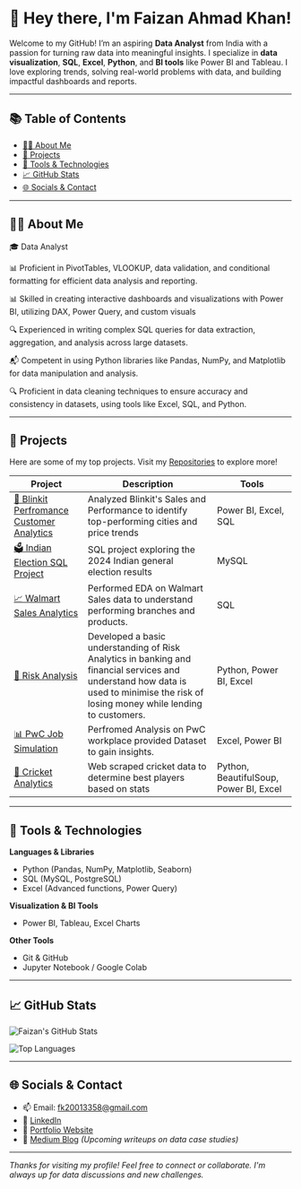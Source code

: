 

<!--
**FaizanAhK/FaizanAhk** is a ✨ _special_ ✨ repository because its `README.md` (this file) appears on your GitHub profile.

Here are some ideas to get you started:

- 🔭 I’m currently working on ...
- 🌱 I’m currently learning ...
- 👯 I’m looking to collaborate on ...
- 🤔 I’m looking for help with ...
- 💬 Ask me about ...
- 📫 How to reach me: ...
- 😄 Pronouns: ...
- ⚡ Fun fact: ...
-->
# 👋 Hey there, I'm Faizan Ahmad Khan!

Welcome to my GitHub! I’m an aspiring **Data Analyst** from India with a passion for turning raw data into meaningful insights. I specialize in **data visualization**, **SQL**, **Excel**, **Python**, and **BI tools** like Power BI and Tableau. I love exploring trends, solving real-world problems with data, and building impactful dashboards and reports.

---

## 📚 Table of Contents

- [👨‍💻 About Me](#-about-me)
- [📌 Projects](#-projects)
- [🧰 Tools & Technologies](#-tools--technologies)
- [📈 GitHub Stats](#-github-stats)
- [🌐 Socials & Contact](#-socials--contact)

---

## 👨‍💻 About Me

🎓 Data Analyst  

📊 Proficient in PivotTables, VLOOKUP, data validation, and conditional formatting for efficient data analysis and reporting.

📊 Skilled in creating interactive dashboards and visualizations with Power BI, utilizing DAX, Power Query, and custom visuals 

🔍 Experienced in writing complex SQL queries for data extraction, aggregation, and analysis across large datasets.

📬 Competent in using Python libraries like Pandas, NumPy, and Matplotlib for data manipulation and analysis.

🔍 Proficient in data cleaning techniques to ensure accuracy and consistency in datasets, using tools like Excel, SQL, and Python.
    
---

## 📌 Projects

Here are some of my top projects. Visit my [Repositories](https://github.com/FaizanAhK?tab=repositories) to explore more!

| Project | Description | Tools |
|--------|-------------|-------|
| [🏡 Blinkit Perfromance Customer Analytics](https://github.com/FaizanAhK/Blinkit_Performance_Customer_Analytics) | Analyzed Blinkit's Sales and Performance to identify top-performing cities and price trends | Power BI, Excel, SQL |
| [🗳️ Indian Election SQL Project](https://github.com/FaizanAhK/Election_Analysis_SQL) | SQL project exploring the 2024 Indian general election results | MySQL |
| [📈 Walmart Sales Analytics](https://github.com/FaizanAhK/Walmart_Sales_Analysis) | Performed EDA on Walmart Sales data to understand performing branches and products. | SQL |
| [🧪 Risk Analysis](https://github.com/FaizanAhK/Banking_Domain_Risk_Analysis) | Developed a basic understanding of Risk Analytics in banking and financial services and understand how data is used to minimise the risk of losing money while lending to customers. | Python, Power BI, Excel |
| [📊 PwC Job Simulation](https://github.com/FaizanAhK/PwC_Job_Simulation) | Perfromed Analysis on PwC workplace provided Dataset to gain insights. | Excel, Power BI |
| [🏏 Cricket Analytics](https://github.com/FaizanAhK/cricket_data_analytics) | Web scraped cricket data to determine best players based on stats | Python, BeautifulSoup, Power BI, Excel |

---

## 🧰 Tools & Technologies

**Languages & Libraries**  
- Python (Pandas, NumPy, Matplotlib, Seaborn)  
- SQL (MySQL, PostgreSQL)  
- Excel (Advanced functions, Power Query)

**Visualization & BI Tools**  
- Power BI, Tableau, Excel Charts

**Other Tools**  
- Git & GitHub  
- Jupyter Notebook / Google Colab  

---

## 📈 GitHub Stats

![Faizan's GitHub Stats](https://github-readme-stats.vercel.app/api?username=FaizanAhK&show_icons=true&theme=radical)

![Top Languages](https://github-readme-stats.vercel.app/api/top-langs/?username=FaizanAhK&layout=compact&theme=radical)

---

## 🌐 Socials & Contact

- 📫 Email: fk20013358@gmail.com  
- 💼 [LinkedIn](https://www.linkedin.com/in/faizan-khan-a5a4a7207/)  
- 📁 [Portfolio Website](https://datascienceportfol.io/fk20013358)  
- 📝 [Medium Blog](https://medium.com/@fk20013358) *(Upcoming writeups on data case studies)*  

---

_Thanks for visiting my profile! Feel free to connect or collaborate. I'm always up for data discussions and new challenges._
